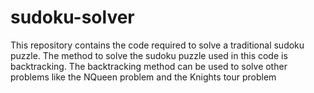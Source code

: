 # sudoku-solver
This repository contains the code required to solve a traditional sudoku puzzle.
The method to solve the sudoku puzzle used in this code is backtracking.
The backtracking method can be used to solve other problems like the NQueen problem and the Knights tour problem
